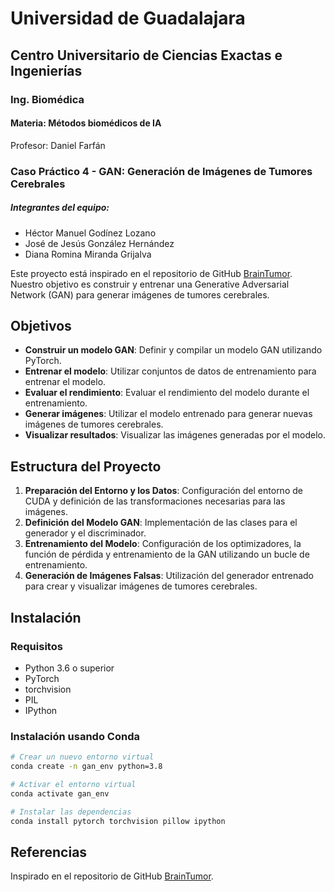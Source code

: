 # Universidad de Guadalajara
## Centro Universitario de Ciencias Exactas e Ingenierías
### Ing. Biomédica
#### Materia: Métodos biomédicos de IA
Profesor: Daniel Farfán

### Caso Práctico 4 - GAN: Generación de Imágenes de Tumores Cerebrales
##### Integrantes del equipo:
  * Héctor Manuel Godínez Lozano
  * José de Jesús González Hernández
  * Diana Romina Miranda Grijalva

Este proyecto está inspirado en el repositorio de GitHub [BrainTumor](https://github.com/KSH0660/BrainTumor.git). Nuestro objetivo es construir y entrenar una Generative Adversarial Network (GAN) para generar imágenes de tumores cerebrales.

## Objetivos

- **Construir un modelo GAN**: Definir y compilar un modelo GAN utilizando PyTorch.
- **Entrenar el modelo**: Utilizar conjuntos de datos de entrenamiento para entrenar el modelo.
- **Evaluar el rendimiento**: Evaluar el rendimiento del modelo durante el entrenamiento.
- **Generar imágenes**: Utilizar el modelo entrenado para generar nuevas imágenes de tumores cerebrales.
- **Visualizar resultados**: Visualizar las imágenes generadas por el modelo.

## Estructura del Proyecto

1. **Preparación del Entorno y los Datos**: Configuración del entorno de CUDA y definición de las transformaciones necesarias para las imágenes.
2. **Definición del Modelo GAN**: Implementación de las clases para el generador y el discriminador.
3. **Entrenamiento del Modelo**: Configuración de los optimizadores, la función de pérdida y entrenamiento de la GAN utilizando un bucle de entrenamiento.
4. **Generación de Imágenes Falsas**: Utilización del generador entrenado para crear y visualizar imágenes de tumores cerebrales.

## Instalación

### Requisitos

- Python 3.6 o superior
- PyTorch
- torchvision
- PIL
- IPython

### Instalación usando Conda

```bash
# Crear un nuevo entorno virtual
conda create -n gan_env python=3.8

# Activar el entorno virtual
conda activate gan_env

# Instalar las dependencias
conda install pytorch torchvision pillow ipython
```

## Referencias
Inspirado en el repositorio de GitHub [BrainTumor](https://github.com/KSH0660/BrainTumor.git).
